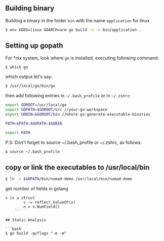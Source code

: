 ## Building binary
Building a binary in the folder `bin` with the name `application` for linux


```bash
$ env GOOS=linux GOARCH=arm go build -v -o bin/application .
```

## Setting up gopath
For *nix system, look where `go` is installed, executing following command:

```bash
$ which go
```
which output let's say:

```bash
$ /usr/local/go/bin/go
```
then add following entries in `~/.bash_profile` or in `~/.zshrc`:

```bash
export GOROOT=/usr/local/go
export GOPATH=$GOROOT/src //your-go-workspace
export GOBIN=$GOROOT/bin //where go-generate-executable-binaries

PATH=$PATH:$GOPATH:$GOBIN

export PATH
```

P.S: Don't forget to source ~/.bash_profile or ~/.zshrc, as follows:
```bash
$ source ~/.bash_profile
```

## copy or link the executables to /usr/local/bin

```bash
$ ln -s $GOPATH/bin/nomad-demo /usr/local/bin/nomad-demo
```


get number of fields in golang
``` 
x is a struct
		v := reflect.ValueOf(x)
		n = v.NumField() 
    ```

## Static Analysis

```bash
$ go build -gcflags "-m -m"
```

